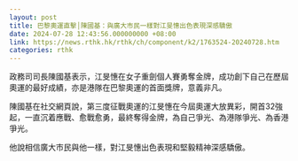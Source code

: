 ```yaml
---
layout: post
title: 巴黎奧運直擊│陳國基：與廣大市民一樣對江旻憓出色表現深感驕傲
date: 2024-07-28 12:43:56.000000000 +08:00
link: https://news.rthk.hk/rthk/ch/component/k2/1763524-20240728.htm
categories: rthk
---
```


政務司司長陳國基表示，江旻憓在女子重劍個人賽勇奪金牌，成功創下自己在歷屆奧運的最好成績，亦是港隊在巴黎奧運的首面獎牌，意義非凡。

陳國基在社交網頁說，第三度征戰奧運的江旻憓在今屆奧運大放異彩，開首32強起，一直沉着應戰、愈戰愈勇，最終奪得金牌，為自己爭光、為港隊爭光、為香港爭光。

他說相信廣大市民與他一樣，對江旻憓出色表現和堅毅精神深感驕傲。
